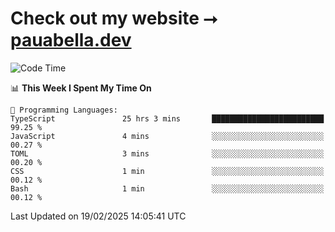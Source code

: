 # Check out my website ⭢ [pauabella.dev](https://pauabella.dev)

<!--START_SECTION:waka-->
![Code Time](http://img.shields.io/badge/Code%20Time-4%2C100%20hrs%2028%20mins-blue)

📊 **This Week I Spent My Time On** 

```text
💬 Programming Languages: 
TypeScript               25 hrs 3 mins       █████████████████████████   99.25 % 
JavaScript               4 mins              ░░░░░░░░░░░░░░░░░░░░░░░░░   00.27 % 
TOML                     3 mins              ░░░░░░░░░░░░░░░░░░░░░░░░░   00.20 % 
CSS                      1 min               ░░░░░░░░░░░░░░░░░░░░░░░░░   00.12 % 
Bash                     1 min               ░░░░░░░░░░░░░░░░░░░░░░░░░   00.12 % 
```


 Last Updated on 19/02/2025 14:05:41 UTC
<!--END_SECTION:waka-->
